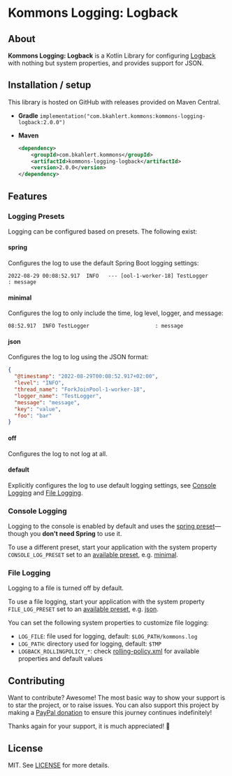 # Kommons Logging: Logback

## About

**Kommons Logging: Logback** is a Kotlin Library for configuring [Logback](https://logback.qos.ch/) with nothing but system properties, and provides support for
JSON.

## Installation / setup

This library is hosted on GitHub with releases provided on Maven Central.

* **Gradle** `implementation("com.bkahlert.kommons:kommons-logging-logback:2.0.0")`

* **Maven**
  ```xml
  <dependency>
      <groupId>com.bkahlert.kommons</groupId>
      <artifactId>kommons-logging-logback</artifactId>
      <version>2.0.0</version>
  </dependency>
  ```

## Features

### Logging Presets

Logging can be configured based on presets. The following exist:

#### spring

Configures the log to use the default Spring Boot logging settings:

```log
2022-08-29 00:08:52.917  INFO   --- [ool-1-worker-18] TestLogger                               : message
```

#### minimal

Configures the log to only include the time, log level, logger, and message:

```log
08:52.917  INFO TestLogger                     : message
```

#### json

Configures the log to log using the JSON format:

```json
{
  "@timestamp": "2022-08-29T00:08:52.917+02:00",
  "level": "INFO",
  "thread_name": "ForkJoinPool-1-worker-18",
  "logger_name": "TestLogger",
  "message": "message",
  "key": "value",
  "foo": "bar"
}
```

#### off

Configures the log to not log at all.

#### default

Explicitly configures the log to use default logging settings,
see [Console Logging](#console-logging) and [File Logging](#file-logging).

### Console Logging

Logging to the console is enabled by default and uses the [spring preset](#spring)—though you **don't need Spring** to use it.

To use a different preset, start your application with the system property `CONSOLE_LOG_PRESET` set to an [available preset](#logging-presets),
e.g. [minimal](#minimal).

### File Logging

Logging to a file is turned off by default.

To use a file logging, start your application with the system property `FILE_LOG_PRESET` set to an [available preset](#logging-presets), e.g. [json](#json).

You can set the following system properties to customize file logging:

- `LOG_FILE`: file used for logging, default: `$LOG_PATH/kommons.log`
- `LOG_PATH`: directory used for logging, default: `$TMP`
- `LOGBACK_ROLLINGPOLICY_*`: check [rolling-policy.xml](src/jvmMain/resources/com/bkahlert/kommons/logging/logback/includes/rolling-policy.xml) for available
  properties and default values

## Contributing

Want to contribute? Awesome! The most basic way to show your support is to star the project, or to raise issues. You can also support this project by making
a [PayPal donation](https://www.paypal.me/bkahlert) to ensure this journey continues indefinitely!

Thanks again for your support, it is much appreciated! :pray:

## License

MIT. See [LICENSE](LICENSE) for more details.

